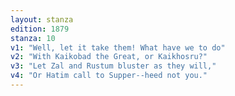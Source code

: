 ```yaml
---
layout: stanza
edition: 1879
stanza: 10
v1: "Well, let it take them! What have we to do"
v2: "With Kaikobad the Great, or Kaikhosru?"
v3: "Let Zal and Rustum bluster as they will,"
v4: "Or Hatim call to Supper--heed not you."
---
```

